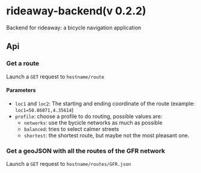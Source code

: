 # rideaway-backend(v 0.2.2)

Backend for rideaway: a bicycle navigation application

## Api

### Get a route

Launch a `GET` request to `hostname/route`

#### Parameters

- `loc1` and `loc2`: The starting and ending coordinate of the route (example: `loc1=50.86071,4.35614`)
- `profile`: choose a profile to do routing, possible values are:
	- `networks`: use the bycicle networks as much as possible
	- `balanced`: tries to select calmer streets
	- `shortest`: the shortest route, but maybe not the most pleasant one.

### Get a geoJSON with all the routes of the GFR network

Launch a `GET` request to `hostname/routes/GFR.json`
